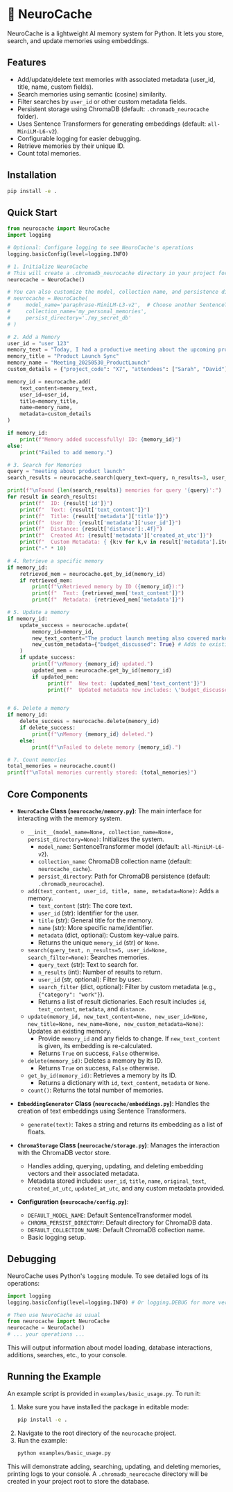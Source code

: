 # 🧠 NeuroCache

NeuroCache is a lightweight AI memory system for Python. It lets you store, search, and update memories using embeddings.

## Features

- Add/update/delete text memories with associated metadata (user_id, title, name, custom fields).
- Search memories using semantic (cosine) similarity.
- Filter searches by `user_id` or other custom metadata fields.
- Persistent storage using ChromaDB (default: `.chromadb_neurocache` folder).
- Uses Sentence Transformers for generating embeddings (default: `all-MiniLM-L6-v2`).
- Configurable logging for easier debugging.
- Retrieve memories by their unique ID.
- Count total memories.

## Installation

```bash
pip install -e .
```

## Quick Start

```python
from neurocache import NeuroCache
import logging

# Optional: Configure logging to see NeuroCache's operations
logging.basicConfig(level=logging.INFO)

# 1. Initialize NeuroCache
# This will create a .chromadb_neurocache directory in your project for persistence
neurocache = NeuroCache()

# You can also customize the model, collection name, and persistence directory:
# neurocache = NeuroCache(
#     model_name='paraphrase-MiniLM-L3-v2',  # Choose another SentenceTransformer model
#     collection_name='my_personal_memories',
#     persist_directory='./my_secret_db'
# )

# 2. Add a Memory
user_id = "user_123"
memory_text = "Today, I had a productive meeting about the upcoming product launch with Sarah and David."
memory_title = "Product Launch Sync"
memory_name = "Meeting_20250530_ProductLaunch"
custom_details = {"project_code": "X7", "attendees": ["Sarah", "David"]}

memory_id = neurocache.add(
    text_content=memory_text,
    user_id=user_id,
    title=memory_title,
    name=memory_name,
    metadata=custom_details
)

if memory_id:
    print(f"Memory added successfully! ID: {memory_id}")
else:
    print("Failed to add memory.")

# 3. Search for Memories
query = "meeting about product launch"
search_results = neurocache.search(query_text=query, n_results=3, user_id=user_id)

print(f"\nFound {len(search_results)} memories for query '{query}':")
for result in search_results:
    print(f"  ID: {result['id']}")
    print(f"  Text: {result['text_content']}")
    print(f"  Title: {result['metadata']['title']}")
    print(f"  User ID: {result['metadata']['user_id']}")
    print(f"  Distance: {result['distance']:.4f}")
    print(f"  Created At: {result['metadata']['created_at_utc']}")
    print(f"  Custom Metadata: { {k:v for k,v in result['metadata'].items() if k not in ['user_id', 'title', 'name', 'original_text', 'created_at_utc', 'updated_at_utc']} }") # Displaying only truly custom fields
    print("-" * 10)

# 4. Retrieve a specific memory
if memory_id:
    retrieved_mem = neurocache.get_by_id(memory_id)
    if retrieved_mem:
        print(f"\nRetrieved memory by ID ({memory_id}):")
        print(f"  Text: {retrieved_mem['text_content']}")
        print(f"  Metadata: {retrieved_mem['metadata']}")

# 5. Update a memory
if memory_id:
    update_success = neurocache.update(
        memory_id=memory_id,
        new_text_content="The product launch meeting also covered marketing budget.",
        new_custom_metadata={"budget_discussed": True} # Adds to existing metadata
    )
    if update_success:
        print(f"\nMemory {memory_id} updated.")
        updated_mem = neurocache.get_by_id(memory_id)
        if updated_mem:
             print(f"  New text: {updated_mem['text_content']}")
             print(f"  Updated metadata now includes: \'budget_discussed\': {updated_mem['metadata'].get('budget_discussed')}")


# 6. Delete a memory
if memory_id:
    delete_success = neurocache.delete(memory_id)
    if delete_success:
        print(f"\nMemory {memory_id} deleted.")
    else:
        print(f"\nFailed to delete memory {memory_id}.")

# 7. Count memories
total_memories = neurocache.count()
print(f"\nTotal memories currently stored: {total_memories}")

```

## Core Components

- **`NeuroCache` Class (`neurocache/memory.py`)**: The main interface for interacting with the memory system.

  - `__init__(model_name=None, collection_name=None, persist_directory=None)`: Initializes the system.
    - `model_name`: SentenceTransformer model (default: `all-MiniLM-L6-v2`).
    - `collection_name`: ChromaDB collection name (default: `neurocache_cache`).
    - `persist_directory`: Path for ChromaDB persistence (default: `.chromadb_neurocache`).
  - `add(text_content, user_id, title, name, metadata=None)`: Adds a memory.
    - `text_content` (str): The core text.
    - `user_id` (str): Identifier for the user.
    - `title` (str): General title for the memory.
    - `name` (str): More specific name/identifier.
    - `metadata` (dict, optional): Custom key-value pairs.
    - Returns the unique `memory_id` (str) or `None`.
  - `search(query_text, n_results=5, user_id=None, search_filter=None)`: Searches memories.
    - `query_text` (str): Text to search for.
    - `n_results` (int): Number of results to return.
    - `user_id` (str, optional): Filter by user.
    - `search_filter` (dict, optional): Filter by custom metadata (e.g., `{"category": "work"}`).
    - Returns a list of result dictionaries. Each result includes `id`, `text_content`, `metadata`, and `distance`.
  - `update(memory_id, new_text_content=None, new_user_id=None, new_title=None, new_name=None, new_custom_metadata=None)`: Updates an existing memory.
    - Provide `memory_id` and any fields to change. If `new_text_content` is given, its embedding is re-calculated.
    - Returns `True` on success, `False` otherwise.
  - `delete(memory_id)`: Deletes a memory by its ID.
    - Returns `True` on success, `False` otherwise.
  - `get_by_id(memory_id)`: Retrieves a memory by its ID.
    - Returns a dictionary with `id`, `text_content`, `metadata` or `None`.
  - `count()`: Returns the total number of memories.

- **`EmbeddingGenerator` Class (`neurocache/embeddings.py`)**: Handles the creation of text embeddings using Sentence Transformers.

  - `generate(text)`: Takes a string and returns its embedding as a list of floats.

- **`ChromaStorage` Class (`neurocache/storage.py`)**: Manages the interaction with the ChromaDB vector store.

  - Handles adding, querying, updating, and deleting embedding vectors and their associated metadata.
  - Metadata stored includes: `user_id`, `title`, `name`, `original_text`, `created_at_utc`, `updated_at_utc`, and any custom metadata provided.

- **Configuration (`neurocache/config.py`)**:
  - `DEFAULT_MODEL_NAME`: Default SentenceTransformer model.
  - `CHROMA_PERSIST_DIRECTORY`: Default directory for ChromaDB data.
  - `DEFAULT_COLLECTION_NAME`: Default ChromaDB collection name.
  - Basic logging setup.

## Debugging

NeuroCache uses Python's `logging` module. To see detailed logs of its operations:

```python
import logging
logging.basicConfig(level=logging.INFO) # Or logging.DEBUG for more verbosity

# Then use NeuroCache as usual
from neurocache import NeuroCache
neurocache = NeuroCache()
# ... your operations ...
```

This will output information about model loading, database interactions, additions, searches, etc., to your console.

## Running the Example

An example script is provided in `examples/basic_usage.py`. To run it:

1.  Make sure you have installed the package in editable mode:
    ```bash
    pip install -e .
    ```
2.  Navigate to the root directory of the `neurocache` project.
3.  Run the example:
    ```bash
    python examples/basic_usage.py
    ```

This will demonstrate adding, searching, updating, and deleting memories, printing logs to your console. A `.chromadb_neurocache` directory will be created in your project root to store the database.
